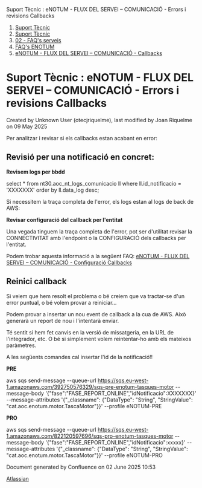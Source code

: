 Suport Tècnic : eNOTUM - FLUX DEL SERVEI – COMUNICACIÓ - Errors i revisions Callbacks  

1.  [Suport Tècnic](index.html)
2.  [Suport Tècnic](13893782.html)
3.  [02 - FAQ's serveis](26313393.html)
4.  [FAQ's ENOTUM](28705561.html)
5.  [eNOTUM - FLUX DEL SERVEI – COMUNICACIÓ - Callbacks](36341203.html)

Suport Tècnic : eNOTUM - FLUX DEL SERVEI – COMUNICACIÓ - Errors i revisions Callbacks
=====================================================================================

Created by Unknown User (otecjriquelme), last modified by Joan Riquelme on 09 May 2025

Per analitzar i revisar si els callbacks estan acabant en error:

Revisió per una notificació en concret:
---------------------------------------

  

  

**Revisem logs per bbdd**

select \* from nt30.aoc\_nt\_logs\_comunicacio ll
where ll.id\_notificacio = 'XXXXXXX'
order by ll.data\_log desc;

Si necessitem la traça completa de l'error, els logs estan al logs de back de AWS:

**Revisar configuració del callback per l'entitat**

Una vegada tinguem la traça completa de l'error, pot ser d'utilitat revisar la CONNECTIVITAT amb l'endpoint o la CONFIGURACIÓ dels callbacks per l'entitat.

Podem trobar aquesta informació a la següent FAQ: [eNOTUM - FLUX DEL SERVEI – COMUNICACIÓ - Configuració Callbacks](26313198.html)

Reinici callback
----------------

  

Si veiem que hem resolt el problema o bé creiem que va tractar-se d'un error puntual, o bé volem provar a reiniciar...

Podem provar a insertar un nou event de callback a la cua de AWS. Això generarà un report de nou i l'intentarà enviar.

Té sentit si hem fet canvis en la versió de missatgeria, en la URL de l'integrador, etc. O bé si simplement volem reintentar-ho amb els mateixos paràmetres.

A les següents comandes cal insertar l'id de la notificació!!

  

**PRE**

aws sqs send-message --queue-url https://sqs.eu-west-1.amazonaws.com/392750576329/sqs-pre-enotum-tasques-motor --message-body '{"fase":"FASE\_REPORT\_ONLINE","idNotificacio":XXXXXXX}' --message-attributes '{"\_classname": {"DataType": "String", "StringValue": "cat.aoc.enotum.motor.TascaMotor"}}' --profile eNOTUM-PRE

  

**PRO**

aws sqs send-message --queue-url https://sqs.eu-west-1.amazonaws.com/822120597696/sqs-pro-enotum-tasques-motor --message-body '{"fase":"FASE\_REPORT\_ONLINE","idNotificacio":xxxxx}' --message-attributes '{"\_classname": {"DataType": "String", "StringValue": "cat.aoc.enotum.motor.TascaMotor"}}' --profile eNOTUM-PRO

Document generated by Confluence on 02 June 2025 10:53

[Atlassian](http://www.atlassian.com/)
